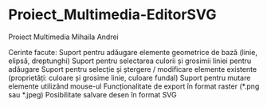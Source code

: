 # Proiect_Multimedia-EditorSVG
 Proiect Multimedia Mihaila Andrei

Cerinte facute:
Suport pentru adăugare elemente geometrice de bază (linie, elipsă, dreptunghi)
Suport pentru selectarea culorii și grosimii liniei pentru adăugare
Suport pentru selecție și ștergere / modificare elemente existente (proprietăți: culoare și grosime linie, culoare
fundal)
Suport pentru mutare elemente utilizând mouse-ul
Funcționalitate de export în format raster (*.png sau *.jpeg)
Posibilitate salvare desen în format SVG